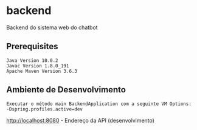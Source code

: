 # backend
Backend do sistema web do chatbot

## Prerequisites
```
Java Version 10.0.2
Javac Version 1.8.0_191
Apache Maven Version 3.6.3
```
## Ambiente de Desenvolvimento
```
Executar o método main BackendApplication com a seguinte VM Options:
-Dspring.profiles.active=dev
```
[http://localhost:8080](http://localhost:8080) - Endereço da API (desenvolvimento)
